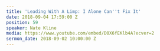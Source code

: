```yaml
---
title: 'Leading With A Limp: I Alone Can''t Fix It'
date: 2018-09-04 17:59:00 Z
position: 59
speaker: Nate Kline
media: https://www.youtube.com/embed/D0X6fEKlb4A?ecver=2
sermon_date: 2018-09-02 10:00:00 Z
---
```


